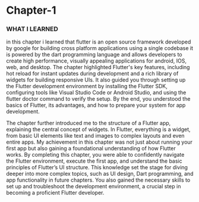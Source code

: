 # Chapter-1
### WHAT I LEARNED
  in this chapter i learned that flutter is an open source framework developed by google for building cross platform applications using a single codebase it is powered by the dart programming language and allows developers to create high performance, visually appealing applications for android, IOS, web, and desktop. The chapter highlighted Flutter's key features, including hot reload for instant updates during development and a rich library of widgets for building responsive UIs. It also guided you through setting up the Flutter development environment by installing the Flutter SDK, configuring tools like Visual Studio Code or Android Studio, and using the flutter doctor command to verify the setup. By the end, you understood the basics of Flutter, its advantages, and how to prepare your system for app development.

   The chapter further introduced me to the structure of a Flutter app, explaining the central concept of widgets. In Flutter, everything is a widget, from basic UI elements like text and images to complex layouts and even entire apps. My achievement in this chapter was not just about running your first app but also gaining a foundational understanding of how Flutter works. By completing this chapter, you were able to confidently navigate the Flutter environment, execute the first app, and understand the basic principles of Flutter’s UI structure. This knowledge set the stage for diving deeper into more complex topics, such as UI design, Dart programming, and app functionality in future chapters. You also gained the necessary skills to set up and troubleshoot the development environment, a crucial step in becoming a proficient Flutter developer.
